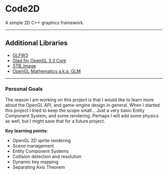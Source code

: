 # Code2D
A simple 2D C++ graphics framework.

---

## Additional Libraries
* [GLFW3](http://www.glfw.org/)
* [Glad for OpenGL 3.3 Core](http://glad.dav1d.de/#profile=core&specification=gl&api=gl%3D3.3&api=gles1%3Dnone&api=gles2%3Dnone&api=glsc2%3Dnone&language=c&loader=on)
* [STB_Image](https://github.com/nothings/stb/blob/master/stb_image.h)
* [OpenGL Mathematics a.k.a. GLM](http://glm.g-truc.net/0.9.8/index.html)

---

### Personal Goals
The reason I am working on this project is that I would like to learn more about the OpenGL API, and game-engine design in general.
When I started this project I tried to keep the scope small... Just a very basic Entity Component System, and some rendering. Perhaps I will add some physics as well, but I might save that for a future project.

**Key learning points:**
* OpenGL 2D sprite rendering
* Scene management
* Entity Component Systems
* Collision detection and resolution
* Dynamic key mapping
* Separating Axis Theorem
